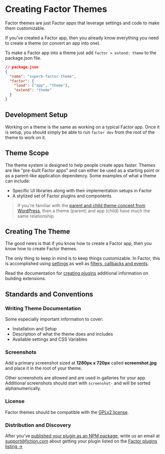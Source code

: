 # Creating Factor Themes

Factor themes are just Factor apps that leverage settings and code to make them customizable.

If you've created a Factor app, then you already know everything you need to create a theme (or convert an app into one).

To make a Factor app into a theme just add `factor > extend: theme` to the package.json file.

```json
// package.json
{
  "name": "superb-factor-theme",
  "factor": {
    "load": ["app", "theme"],
    "extend": "theme"
  }
}
```

## Development Setup

Working on a theme is the same as working on a typical Factor app. Once it is setup, you should simply be able to run `factor dev` from the root of the theme to work on it.

## Theme Scope

The theme system is designed to help people create apps faster. Themes are like "pre-built Factor apps" and can either be used as a starting point or as a parent-like application dependency. Some examples of what a theme can include:

- Specific UI libraries along with their implementation setups in Factor
- A stylized set of Factor plugins and components

> If you're familiar with the [parent and child theme concept from WordPress](https://developer.wordpress.org/themes/advanced-topics/child-themes/), then a theme (parent) and app (child) have much the same relationship.

## Creating The Theme

The good news is that if you know how to create a Factor app, then you know how to create Factor themes.

The only thing to keep in mind is to keep things customizable. In Factor, this is accomplished using [settings](./settings-and-style) as well as [filters, callbacks and events](./filters-callbacks-events).

Read the documentation for [creating plugins](./creating-plugins) additional information on building extensions.

## Standards and Conventions

### Writing Theme Documentation

Some especially important information to cover:

- Installation and Setup
- Description of what the theme does and includes
- Available settings and CSS Variables

### Screenshots

Add a primary screenshot sized at **1280px x 720px** called **screenshot.jpg** and place it in the root of your theme.

Other screenshots are allowed and are used in galleries for your app. Additional screenshots should start with `screenshot-` and will be sorted alphanumerically.

### License

Factor themes should be compatible with the [GPLv2 license](https://en.wikipedia.org/wiki/GNU_General_Public_License).

### Distribution and Discovery

After you've [published your plugin as an NPM package](https://docs.npmjs.com/cli/publish), write us an email at [support@fiction.com](mailto:support@fiction.com) about getting your plugin listed on the [Factor plugins listing &rarr;](https://factor.dev/plugins)
